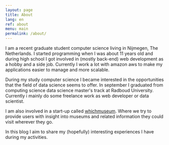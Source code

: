 ```yaml
---
layout: page
title: About
lang: en
ref: about
menu: main
permalink: /about/
---
```


I am a recent graduate student computer science living in Nijmegen, The Netherlands. I started programming when I was about 11 years old and during high school I got involved in (mostly back-end) web development as a hobby and a side job. Currently I work a lot with amazon aws to make my applications easier to manage and more scalable.

During my study computer science I became interested in the opportunities that the field of data science seems to offer. In september I graduated from computing science data science master's track at Radboud University. Currently i mainly do some freelance work as web developer or data scientist. 

I am also involved in a start-up called [whichmuseum](https://whichmuseum.com). Where we try to provide users with insight into museums and related information they could visit wherever they go.

In this blog I aim to share my (hopefully) interesting experiences I have during my activities. 

